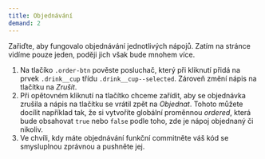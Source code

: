 ```yaml
---
title: Objednávání
demand: 2
---
```


Zařiďte, aby fungovalo objednávání jednotlivých nápojů. Zatím na stránce vidíme pouze jeden, poději jich však bude mnohem více.

1. Na tlačíko `.order-btn` pověste posluchač, který při kliknutí přidá na prvek `.drink__cup` třídu `.drink__cup--selected`. Zároveň změní nápis na tlačítku na <i>Zrušit</i>.
1. Při opětovném kliknutí na tlačítko chceme zařídit, aby se objednávka zrušila a nápis na tlačítku se vrátil zpět na <i>Objednat</i>. Tohoto můžete docílit například tak, že si vytvoříte globální proměnnou <var>ordered</var>, která bude obsahovat `true` nebo `false` podle toho, zde je nápoj objednaný či nikoliv.
1. Ve chvíli, kdy máte objednávání funkční commitněte váš kód se smysluplnou zprávnou a pushněte jej.
